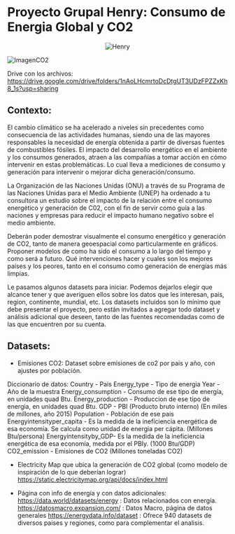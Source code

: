 # Proyecto Grupal Henry: Consumo de Energia Global y CO2

<center> 

![Henry](https://assets.soyhenry.com/henry-landing/assets/Henry/logo-white.png) 

</center>

![ImagenCO2](https://youmatter.world/app/uploads/sites/2/2019/05/greenhouse-co2-climate.jpg)

Drive con los archivos: https://drive.google.com/drive/folders/1nAoLHcmrtoDcDtgUT3UDzFPZZxKh8_1s?usp=sharing

## Contexto:

El cambio climático se ha acelerado a niveles sin precedentes como consecuencia de las actividades humanas, siendo una de las mayores responsables la necesidad de energía obtenida a partir de diversas fuentes de combustibles fósiles. El impacto del desarrollo energético en el ambiente y los consumos generados, atraen a las compañías a tomar acción en cómo intervenir en estas problemáticas. Lo cual lleva a mediciones de consumo y generación para intervenir o mejorar dicha generación/consumo.

La Organización de las Naciones Unidas (ONU) a través de su Programa de las Naciones Unidas para el Medio Ambiente (UNEP) ha ordenado a tu consultora un estudio sobre el impacto de la relación entre el consumo energético y generación de C02, con el fin de servir como guía a las naciones y empresas para reducir el impacto humano negativo sobre el medio ambiente.

Deberán poder demostrar visualmente el consumo energético y generación de CO2, tanto de manera geoespacial como particularmente en gráficos. Proponer modelos de como ha sido el consumo a lo largo del tiempo y como será a futuro. Qué intervenciones hacer y cuales son los mejores países y los peores, tanto en el consumo como generación de energías más limpias.

Le pasamos algunos datasets para iniciar. Podemos dejarlos elegir que alcance tener y que averiguen ellos sobre los datos que les interesan, pais, region, continente, mundial, etc. Los datasets incluidos son lo mínimo que debe presentar el proyecto, pero están invitados a agregar todo dataset y análisis adicional que deseen, tanto de las fuentes recomendadas como de las que encuentren por su cuenta.


## Datasets:

- Emisiones CO2: Dataset sobre emisiones de co2 por pais y año, con ajustes por población. 

Diccionario de datos:
Country - Pais
Energy_type - Tipo de energia
Year - Año de la muestra
Energy_consumption - Consumo de ese tipo de energía, en unidades quad Btu.
Energy_production - Produccion de ese tipo de energia, en unidades quad Btu.
GDP - PBI (Producto bruto interno) (En miles de millones, año 2015)
Population - Población de ese pais
Energyintensityper_capita - Es la medida de la ineficiencia energética de esa economía. Se calcula como unidad de energia per cápita. (Millones Btu/persona)
Energyintensityby_GDP- Es la medida de la ineficiencia energética de esa economía, medida por el PBIy. (1000 Btu/GDP)
CO2_emission - Emisiones de CO2 (Millones toneladas CO2)

- Electricity Map que ubica la generación de CO2 global (como modelo de inspiración de lo que deberían lograr)
https://static.electricitymap.org/api/docs/index.html

- Página con info de energía y con datos adicionales:
	https://data.world/datasets/energy : Datos relacionados con energía.
	https://datosmacro.expansion.com/ : Datos Macro, página de datos generales
	https://energydata.info/dataset : Ofrece 940 datasets de diversos paises y regiones, como para complementar el analisis. 
